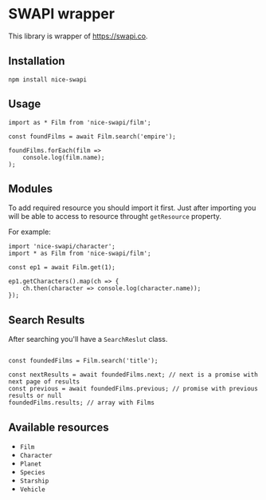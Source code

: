 # SWAPI wrapper

This library is wrapper of https://swapi.co.


## Installation

```
npm install nice-swapi
```

## Usage

```
import as * Film from 'nice-swapi/film';

const foundFilms = await Film.search('empire');

foundFilms.forEach(film => 
	console.log(film.name);
);

```

## Modules

To add required resource you should import it first. Just after importing you will be able to access to resource throught `getResource` property.

For example:
```
import 'nice-swapi/character';
import * as Film from 'nice-swapi/film';

const ep1 = await Film.get(1);

ep1.getCharacters().map(ch => {
	ch.then(character => console.log(character.name));
});

```

## Search Results

After searching you'll have a `SearchReslut` class.

```

const foundedFilms = Film.search('title');

const nextResults = await foundedFilms.next; // next is a promise with next page of results
const previous = await foundedFilms.previous; // promise with previous results or null
foundedFilms.results; // array with Films

```

## Available resources

* `Film`
* `Character`
* `Planet`
* `Species`
* `Starship`
* `Vehicle`